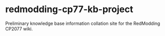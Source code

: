 # redmodding-cp77-kb-project
Preliminary knowledge base information collation site for the RedModding CP2077 wiki.
